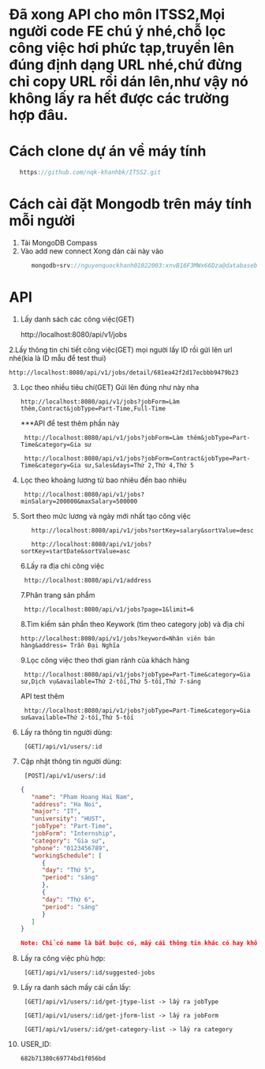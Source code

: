 # Đã xong API cho môn ITSS2,Mọi người code FE chú ý nhé,chỗ lọc công việc hơi phức tạp,truyền lên đúng định dạng URL nhé,chứ đừng chỉ copy URL rồi dán lên,như vậy nó không lấy ra hết được các trường hợp đâu.

# Cách clone dự án về máy tính

```c
   https://github.com/nqk-khanhbk/ITSS2.git
```

# Cách cài đặt Mongodb trên máy tính mỗi người

1. Tải MongoDB Compass
2. Vào add new connect
   Xong dán cài này vào
   ```c
      mongodb+srv://nguyenquockhanh01022003:xnvB16F3MWx66Dza@databasebuild.7o62o.mongodb.net/ITSS2
   ```

# API

1. Lấy danh sách các công việc(GET)

    http://localhost:8080/api/v1/jobs

2.Lấy thông tin chi tiết công việc(GET) mọi người lấy ID rồi gửi lên url nhé(kia là ID mẫu để test thui)

    http://localhost:8080/api/v1/jobs/detail/681ea42f2d17ecbbb9479b23

3.  Lọc theo nhiều tiêu chí(GET) Gửi lên đúng như này nha

        http://localhost:8080/api/v1/jobs?jobForm=Làm thêm,Contract&jobType=Part-Time,Full-Time

    \*\*\*API để test thêm phần này

         http://localhost:8080/api/v1/jobs?jobForm=Làm thêm&jobType=Part-Time&category=Gia sư

         http://localhost:8080/api/v1/jobs?jobForm=Contract&jobType=Part-Time&category=Gia sư,Sales&days=Thứ 2,Thứ 4,Thứ 5

4.  Lọc theo khoảng lương từ bao nhiêu đến bao nhiêu

         http://localhost:8080/api/v1/jobs?minSalary=200000&maxSalary=500000

5.  Sort theo mức lương và ngày mới nhất tạo công việc

           http://localhost:8080/api/v1/jobs?sortKey=salary&sortValue=desc

           http://localhost:8080/api/v1/jobs?sortKey=startDate&sortValue=asc

    6.Lấy ra địa chỉ công việc

         http://localhost:8080/api/v1/address

    7.Phân trang sản phẩm

         http://localhost:8080/api/v1/jobs?page=1&limit=6

    8.Tìm kiếm sản phẩn theo Keywork (tìm theo category job) và địa chỉ

        http://localhost:8080/api/v1/jobs?keyword=Nhân viên bán hàng&address= Trần Đại Nghĩa

    9.Lọc công việc theo thơi gian rảnh của khách hàng

         http://localhost:8080/api/v1/jobs?jobType=Part-Time&category=Gia sư,Dịch vụ&available=Thứ 2-tối,Thứ 5-tối,Thứ 7-sáng

    API test thêm

         http://localhost:8080/api/v1/jobs?jobType=Part-Time&category=Gia sư&available=Thứ 2-tối,Thứ 5-tối

6.  Lấy ra thông tin người dùng:
    
         [GET]/api/v1/users/:id

7.  Cập nhật thông tin người dùng:

         [POST]/api/v1/users/:id

      ``` json 
      {
         "name": "Pham Hoang Hai Nam",
         "address": "Ha Noi",
         "major": "IT",
         "university": "HUST",
         "jobType": "Part-Time",
         "jobForm": "Internship",
         "category": "Gia sư",
         "phone": "0123456789",
         "workingSchedule": [
            {
            "day": "Thứ 5",
            "period": "sáng"
            },
            {
            "day": "Thứ 6",
            "period": "sáng"
            }
         ]
      }
      
      Note: Chỉ có name là bắt buộc có, mấy cái thông tin khác có hay không không quan trọng, quan trọng là nếu không có thì không suggest ra cái công việc gì được đâu.

8.  Lấy ra công việc phù hợp:
    
         [GET]/api/v1/users/:id/suggested-jobs

9. Lấy ra danh sách mấy cái cần lấy:

        [GET]/api/v1/users/:id/get-jtype-list -> lấy ra jobType 

        [GET]/api/v1/users/:id/get-jform-list -> lấy ra jobForm

        [GET]/api/v1/users/:id/get-category-list -> lấy ra category

10. USER_ID:
    
        682b71380c69774bd1f056bd

